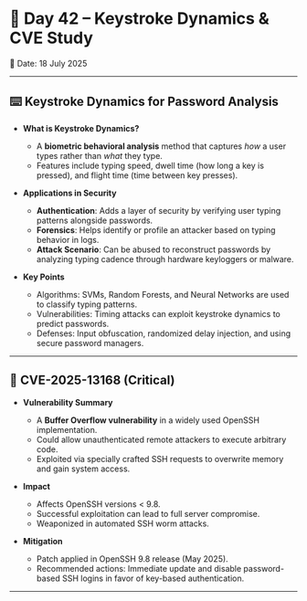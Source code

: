 # 📝 Day 42 – Keystroke Dynamics & CVE Study  
📅 Date: 18 July 2025  

---

## ⌨️ Keystroke Dynamics for Password Analysis  
- **What is Keystroke Dynamics?**  
  - A **biometric behavioral analysis** method that captures *how* a user types rather than *what* they type.  
  - Features include typing speed, dwell time (how long a key is pressed), and flight time (time between key presses).  

- **Applications in Security**  
  - **Authentication**: Adds a layer of security by verifying user typing patterns alongside passwords.  
  - **Forensics**: Helps identify or profile an attacker based on typing behavior in logs.  
  - **Attack Scenario**: Can be abused to reconstruct passwords by analyzing typing cadence through hardware keyloggers or malware.  

- **Key Points**  
  - Algorithms: SVMs, Random Forests, and Neural Networks are used to classify typing patterns.  
  - Vulnerabilities: Timing attacks can exploit keystroke dynamics to predict passwords.  
  - Defenses: Input obfuscation, randomized delay injection, and using secure password managers.  

---

## 🚨 CVE-2025-13168 (Critical)  
- **Vulnerability Summary**  
  - A **Buffer Overflow vulnerability** in a widely used OpenSSH implementation.  
  - Could allow unauthenticated remote attackers to execute arbitrary code.  
  - Exploited via specially crafted SSH requests to overwrite memory and gain system access.  

- **Impact**  
  - Affects OpenSSH versions < 9.8.  
  - Successful exploitation can lead to full server compromise.  
  - Weaponized in automated SSH worm attacks.  

- **Mitigation**  
  - Patch applied in OpenSSH 9.8 release (May 2025).  
  - Recommended actions: Immediate update and disable password-based SSH logins in favor of key-based authentication.  

---
